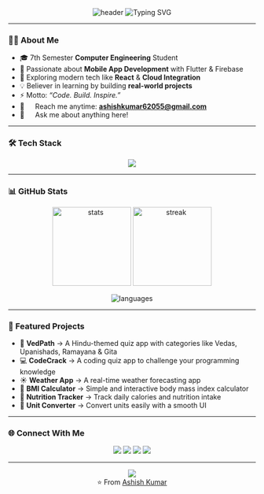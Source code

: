 <!-- Stylish Header -->
<div align="center">
  
  <!-- Clean Banner -->
  <img src="https://capsule-render.vercel.app/api?type=waving&color=0:2980B9,100:6DD5FA&height=200&section=header&text=Ashish%20Kumar&fontSize=50&fontColor=ffffff&animation=fadeIn&fontAlignY=35" alt="header"/>

  <!-- Typing Animation -->
  <img src="https://readme-typing-svg.herokuapp.com?font=Calibri&size=24&duration=3000&pause=1000&color=2980B9&center=true&vCenter=true&width=600&lines=Flutter+Developer;Mobile+App+Enthusiast;Tech+Explorer;Always+Learning+New+Things" alt="Typing SVG" />

</div>

---

### 👨‍💻 About Me  
- 🎓 7th Semester **Computer Engineering** Student  
- 📱 Passionate about **Mobile App Development** with Flutter & Firebase  
- 🌟 Exploring modern tech like **React** & **Cloud Integration**  
- 💡 Believer in learning by building **real-world projects**  
- ⚡ Motto: *“Code. Build. Inspire.”*  
- 📧   Reach me anytime: **ashishkumar62055@gmail.com**  
- 💬   Ask me about anything here!  

---

### 🛠️ Tech Stack  
<p align="center">
  <img src="https://skillicons.dev/icons?i=flutter,dart,cpp,java,python,react,mysql,firebase,git,github,vscode,androidstudio" />
</p>

---

### 📊 GitHub Stats  
<p align="center">
  <img src="https://github-readme-stats.vercel.app/api?username=ashish-kumar108&show_icons=true&theme=default&title_color=2980B9&icon_color=2980B9" alt="stats" height="160"/>
  <img src="https://github-readme-streak-stats.herokuapp.com/?user=ashish-kumar108&theme=default&ring=2980B9&fire=2980B9&currStreakLabel=2980B9" alt="streak" height="160"/>
</p>

<p align="center">
  <img src="https://github-readme-stats.vercel.app/api/top-langs/?username=ashish-kumar108&layout=compact&theme=default&title_color=2980B9" alt="languages" />
</p>

---

### 🌟 Featured Projects  
- 📖 **VedPath** → A Hindu-themed quiz app with categories like Vedas, Upanishads, Ramayana & Gita  
- 💻 **CodeCrack** → A coding quiz app to challenge your programming knowledge  
- ☀️ **Weather App** → A real-time weather forecasting app  
- 🧮 **BMI Calculator** → Simple and interactive body mass index calculator  
- 🍎 **Nutrition Tracker** → Track daily calories and nutrition intake  
- 🔢 **Unit Converter** → Convert units easily with a smooth UI  

---

### 🌐 Connect With Me  
<p align="center">
  <a href="https://www.linkedin.com/in/sanatanii-ashish/" target="_blank"><img src="https://img.shields.io/badge/LinkedIn-2980B9?style=for-the-badge&logo=linkedin&logoColor=white" /></a>
  <a href="https://x.com/sanatanii_ashis" target="_blank"><img src="https://img.shields.io/badge/Twitter-1DA1F2?style=for-the-badge&logo=twitter&logoColor=white" /></a>
  <a href="https://www.instagram.com/ashishpawarx/" target="_blank"><img src="https://img.shields.io/badge/Instagram-E4405F?style=for-the-badge&logo=instagram&logoColor=white" /></a>
  <a href="mailto:ashishkumar62055@gmail.com"><img src="https://img.shields.io/badge/Email-2980B9?style=for-the-badge&logo=gmail&logoColor=white" /></a>
</p>

---

<!-- Footer -->
<div align="center">
  <img src="https://capsule-render.vercel.app/api?type=waving&color=0:6DD5FA,100:2980B9&height=120&section=footer"/>
  <br/>
  ⭐️ From <a href="https://github.com/ashish-kumar108">Ashish Kumar</a>
</div>
